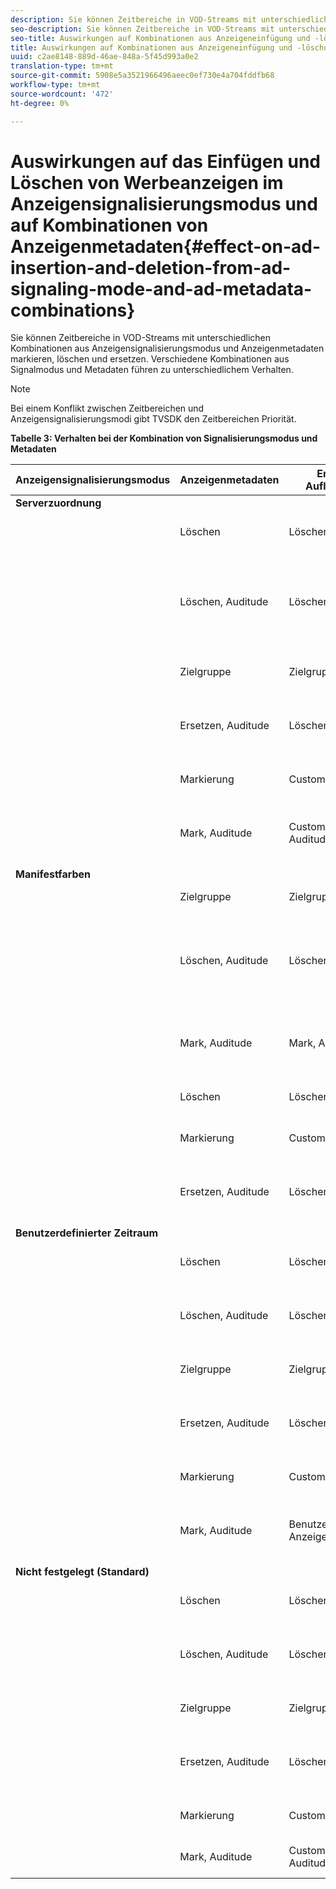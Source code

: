 ```yaml
---
description: Sie können Zeitbereiche in VOD-Streams mit unterschiedlichen Kombinationen aus Anzeigensignalisierungsmodus und Anzeigenmetadaten markieren, löschen und ersetzen. Verschiedene Kombinationen aus Signalmodus und Metadaten führen zu unterschiedlichem Verhalten.
seo-description: Sie können Zeitbereiche in VOD-Streams mit unterschiedlichen Kombinationen aus Anzeigensignalisierungsmodus und Anzeigenmetadaten markieren, löschen und ersetzen. Verschiedene Kombinationen aus Signalmodus und Metadaten führen zu unterschiedlichem Verhalten.
seo-title: Auswirkungen auf Kombinationen aus Anzeigeneinfügung und -löschung im Anzeigensignalisierungsmodus und Anzeigenmetadaten
title: Auswirkungen auf Kombinationen aus Anzeigeneinfügung und -löschung im Anzeigensignalisierungsmodus und Anzeigenmetadaten
uuid: c2ae8148-889d-46ae-848a-5f45d993a0e2
translation-type: tm+mt
source-git-commit: 5908e5a3521966496aeec0ef730e4a704fddfb68
workflow-type: tm+mt
source-wordcount: '472'
ht-degree: 0%

---
```



# Auswirkungen auf das Einfügen und Löschen von Werbeanzeigen im Anzeigensignalisierungsmodus und auf Kombinationen von Anzeigenmetadaten{#effect-on-ad-insertion-and-deletion-from-ad-signaling-mode-and-ad-metadata-combinations}

Sie können Zeitbereiche in VOD-Streams mit unterschiedlichen Kombinationen aus Anzeigensignalisierungsmodus und Anzeigenmetadaten markieren, löschen und ersetzen. Verschiedene Kombinationen aus Signalmodus und Metadaten führen zu unterschiedlichem Verhalten.

>[!NOTE]
>
>Bei einem Konflikt zwischen Zeitbereichen und Anzeigensignalisierungsmodi gibt TVSDK den Zeitbereichen Priorität.

**Tabelle 3: Verhalten bei der Kombination von Signalisierungsmodus und Metadaten**

<table>  
 <thead> 
  <tr> 
   <th class="entry"> Anzeigensignalisierungsmodus </th> 
   <th class="entry"> Anzeigenmetadaten </th> 
   <th class="entry"> Erstellte Auflösungen </th> 
   <th class="entry"><span class="codeph"> </span> PlatzierungInformationsbildung erstellt </th> 
   <th class="entry"> Ergebnis </th> 
  </tr> 
 </thead>
 <tbody> 
  <tr> 
   <td> <b>Serverzuordnung</b> </td> 
   <td> </td> 
   <td> </td> 
   <td> </td> 
   <td> </td> 
  </tr> 
  <tr> 
   <td> </td> 
   <td> Löschen </td> 
   <td> Löschen </td> 
   <td><span class="codeph"> PlacementInfo (Type.CUSTOM_TIME_RANGE, Mode.DELETE)</span> </td> 
   <td> Bereiche gelöscht </td> 
  </tr> 
  <tr> 
   <td></td> 
   <td> Löschen, Auditude </td> 
   <td> Löschen, Auditude </td> 
   <td> 
    <ul> 
     <li><span class="codeph"> PlacementInfo (Type.CUSTOM_TIME_RANGE, Mode.DELETE),  </span> </li> 
     <li><span class="codeph"> PlacementInfo (Type.SERVER_MAP, Mode.INSERT)</span> </li> 
    </ul> </td> 
   <td> Bereiche gelöscht, Anzeigen eingefügt </td> 
  </tr> 
  <tr> 
   <td></td> 
   <td> Zielgruppe </td> 
   <td> Zielgruppe </td> 
   <td><span class="codeph"> PlacementInfo (Type.SERVER_MAP, Mode.INSERT)</span> </td> 
   <td> Eingefügte Anzeigen </td> 
  </tr> 
  <tr> 
   <td></td> 
   <td> Ersetzen, Auditude </td> 
   <td> Löschen, Auditude </td> 
   <td><span class="codeph"> PlacementInfo (Type.CUSTOM_TIME_RANGE, Mode.DELETE), PlacementInfo (Type.CUSTOM_TIME_RANGE, Mode.REPLACE)</span> </td> 
   <td> Ersetzte Bereiche </td> 
  </tr> 
  <tr> 
   <td></td> 
   <td> Markierung </td> 
   <td> CustomAd </td> 
   <td><span class="codeph"> PlacementInfo (Type.CUSTOM_TIME_RANGE, Mode.MARK)</span> </td> 
   <td> Markierte Bereiche </td> 
  </tr> 
  <tr> 
   <td></td> 
   <td> Mark, Auditude </td> 
   <td> CustomAd, Auditude </td> 
   <td><span class="codeph"> PlacementInfo (Type.CUSTOM_TIME_RANGE, Mode.MARK)</span> </td> 
   <td> Markierte Bereiche, keine Anzeigen eingefügt </td> 
  </tr> 
  <tr> 
   <td> <b>Manifestfarben</b> </td> 
   <td> </td> 
   <td> </td> 
   <td> </td> 
   <td> </td> 
  </tr> 
  <tr> 
   <td></td> 
   <td> Zielgruppe </td> 
   <td> Zielgruppe </td> 
   <td><span class="codeph"> PlacementInfo (Type.PRE_ROLL, Mode.INSERT)</span> </td> 
   <td> Eingefügte Anzeigen </td> 
  </tr> 
  <tr> 
   <td></td> 
   <td> Löschen, Auditude </td> 
   <td> Löschen, Auditude </td> 
   <td> 
    <ul> 
     <li><span class="codeph"> PlacementInfo (Type.CUSTOM_TIME_RANGE, Mode.DELETE)</span> </li> 
     <li><span class="codeph"> PlacementInfo (Type.PRE_ROLL, Mode.INSERT)</span> </li> 
    </ul> </td> 
   <td> Bereiche gelöscht, Anzeigen eingefügt </td> 
  </tr> 
  <tr> 
   <td></td> 
   <td> Mark, Auditude </td> 
   <td> Mark, Auditude </td> 
   <td><span class="codeph"> PlacementInfo (Type.CUSTOM_TIME_RANGE, Mode.MARK)</span> </td> 
   <td> Markierte Bereiche, keine Anzeigen eingefügt </td> 
  </tr> 
  <tr> 
   <td></td> 
   <td> Löschen </td> 
   <td> Löschen </td> 
   <td><span class="codeph"> PlacementInfo (Type.CUSTOM_TIME_RANGE, Mode.DELETE)</span> </td> 
   <td> Bereiche gelöscht </td> 
  </tr> 
  <tr> 
   <td></td> 
   <td> Markierung </td> 
   <td> CustomAd </td> 
   <td><span class="codeph"> PlacementInfo (Type.CUSTOM_TIME_RANGE, Mode.MARK)</span> </td> 
   <td> Markierte Bereiche </td> 
  </tr> 
  <tr> 
   <td></td> 
   <td> Ersetzen, Auditude </td> 
   <td> Löschen, Auditude </td> 
   <td><span class="codeph"> PlacementInfo (Type.CUSTOM_TIME_RANGE, Mode.DELETE), PlacementInfo (Type.CUSTOM_TIME_RANGE, Mode.REPLACE)</span> </td> 
   <td> Ersetzte Bereiche </td> 
  </tr> 
  <tr> 
   <td> <b>Benutzerdefinierter Zeitraum</b> </td> 
   <td> </td> 
   <td> </td> 
   <td> </td> 
   <td> </td> 
  </tr> 
  <tr> 
   <td></td> 
   <td> Löschen </td> 
   <td> Löschen </td> 
   <td><span class="codeph"> PlacementInfo (Type.CUSTOM_TIME_RANGE, Mode.DELETE)</span> </td> 
   <td> Bereiche gelöscht </td> 
  </tr> 
  <tr> 
   <td></td> 
   <td> Löschen, Auditude </td> 
   <td> Löschen, Auditude </td> 
   <td><span class="codeph"> PlacementInfo (Type.CUSTOM_TIME_RANGE, Mode.DELETE)</span> </td> 
   <td> Bereiche gelöscht, keine Anzeigen eingefügt </td> 
  </tr> 
  <tr> 
   <td></td> 
   <td> Zielgruppe </td> 
   <td> Zielgruppe </td> 
   <td> Keines </td> 
   <td> Keine Anzeigen eingefügt </td> 
  </tr> 
  <tr> 
   <td></td> 
   <td> Ersetzen, Auditude </td> 
   <td> Löschen, Auditude </td> 
   <td><span class="codeph"> PlacementInfo (Type.CUSTOM_TIME_RANGE, Mode.DELETE), PlacementInfo (Type.CUSTOM_TIME_RANGE, Mode.REPLACE)</span> </td> 
   <td> Bereiche durch Anzeigen ersetzt </td> 
  </tr> 
  <tr> 
   <td></td> 
   <td> Markierung </td> 
   <td> CustomAd </td> 
   <td><span class="codeph"> PlacementInfo (Type.CUSTOM_TIME_RANGE, Mode.MARK)</span> </td> 
   <td> Markierte Bereiche </td> 
  </tr> 
  <tr> 
   <td></td> 
   <td> Mark, Auditude </td> 
   <td> Benutzerspezifische Anzeige, Auditude </td> 
   <td><span class="codeph"> PlacementInfo (Type.CUSTOM_TIME_RANGE, Mode.MARK)</span> </td> 
   <td> Markierte Bereiche, keine Anzeigen eingefügt </td> 
  </tr> 
  <tr> 
   <td> <b>Nicht festgelegt (Standard)</b> </td> 
   <td> </td> 
   <td> </td> 
   <td> </td> 
   <td> </td> 
  </tr> 
  <tr> 
   <td></td> 
   <td> Löschen </td> 
   <td> Löschen </td> 
   <td><span class="codeph"> PlacementInfo (Type.CUSTOM_TIME_RANGE, Mode.DELETE)</span> </td> 
   <td> Bereiche gelöscht </td> 
  </tr> 
  <tr> 
   <td></td> 
   <td> Löschen, Auditude </td> 
   <td> Löschen, Auditude </td> 
   <td><span class="codeph"> PlacementInfo (Type.CUSTOM_TIME_RANGE, Mode.DELETE), PlacementInfo (Type.SERVER_MAP, Mode.INSERT)</span> </td> 
   <td> Bereiche gelöscht, Anzeigen eingefügt </td> 
  </tr> 
  <tr> 
   <td></td> 
   <td> Zielgruppe </td> 
   <td> Zielgruppe </td> 
   <td><span class="codeph"> PlacementInfo (Type.SERVER_MAP, Mode.INSERT)</span> </td> 
   <td> Eingefügte Anzeigen </td> 
  </tr> 
  <tr> 
   <td></td> 
   <td> Ersetzen, Auditude </td> 
   <td> Löschen, Auditude </td> 
   <td><span class="codeph"> PlacementInfo (Type.CUSTOM_TIME_RANGE, Mode.DELETE), PlacementInfo (Type.CUSTOM_TIME_RANGE, Mode.REPLACE)</span> </td> 
   <td> Bereiche durch Anzeigen ersetzt </td> 
  </tr> 
  <tr> 
   <td></td> 
   <td> Markierung </td> 
   <td> CustomAd </td> 
   <td><span class="codeph"> PlacementInfo (Type.CUSTOM_TIME_RANGE, Mode.MARK)</span> </td> 
   <td> Markierte Bereiche </td> 
  </tr> 
  <tr> 
   <td></td> 
   <td> Mark, Auditude </td> 
   <td> CustomAd, Auditude </td> 
   <td><span class="codeph"> PlacementInfo (Type.CUSTOM_TIME_RANGE, Mode.MARK)</span> </td> 
   <td> Markierte Bereiche </td> 
  </tr> 
 </tbody> 
</table>

